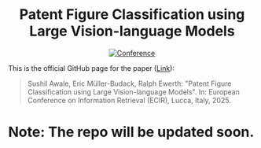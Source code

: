 <div align="center">    
 
# Patent Figure Classification using Large Vision-language Models     

[![Conference](https://img.shields.io/badge/ECIR-2025-F39200.svg)](https://ecir2025.eu)

</div>

This is the official GitHub page for the paper ([Link]()):

> Sushil Awale, Eric Müller-Budack, Ralph Ewerth: "Patent Figure Classification using Large Vision-language Models". In: European Conference on Information Retrieval (ECIR), Lucca, Italy, 2025.

# Note: The repo will be updated soon.
